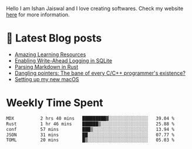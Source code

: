 Hello I am Ishan Jaiswal and I love creating softwares. 
Check my website [here](https://ishankbg.dev/about) for more information.
# 📖 Latest Blog posts
<!-- IshanKBG:START -->
- [Amazing Learning Resources](https://ishankbg.dev/archive/good-resources/)
- [Enabling Write-Ahead Logging in SQLite](https://ishankbg.dev/archive/enabling-wal-mode-in-sqlite/)
- [Parsing Markdown in Rust](https://ishankbg.dev/archive/parsing-markdown-in-rust/)
- [Dangling pointers: The bane of every C/C++ programmer&#39;s existence?](https://ishankbg.dev/archive/dangling-pointers/)
- [Setting up my new macOS](https://ishankbg.dev/archive/my-macos-setup/)
<!-- IshanKBG:END -->

# Weekly Time Spent
<!--START_SECTION:waka-->

```txt
MDX          2 hrs 40 mins   █████████▓░░░░░░░░░░░░░░░   39.04 %
Rust         1 hr 46 mins    ██████▒░░░░░░░░░░░░░░░░░░   25.88 %
conf         57 mins         ███▒░░░░░░░░░░░░░░░░░░░░░   13.94 %
JSON         31 mins         ██░░░░░░░░░░░░░░░░░░░░░░░   07.77 %
TOML         20 mins         █▒░░░░░░░░░░░░░░░░░░░░░░░   05.03 %
```

<!--END_SECTION:waka-->
